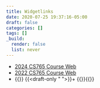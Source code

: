 ```yaml
---
title: Widgetlinks
date: 2020-07-25 19:37:16-05:00
draft: false
categories: []
tags: []
_build:
  render: false
  list: never
---
```


+ [2024 CS765 Course Web](https://pages.graphics.cs.wisc.edu/765-24/)
+ [2022 CS765 Course Web](https://pages.graphics.cs.wisc.edu/765-22/)
+ {{<link allpages>}}
{{<draft-only " ">}}+ {{<link alldrafts>}}{{</draft-only>}}
